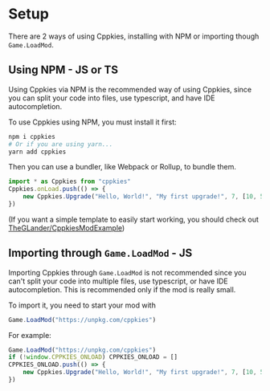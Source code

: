 # Setup

There are 2 ways of using Cppkies, installing with NPM or importing though `Game.LoadMod`.

## Using NPM - JS or TS

Using Cppkies via NPM is the recommended way of using Cppkies, since you can split your code into files, use typescript, and have IDE autocompletion.

To use Cppkies using NPM, you must install it first:

```sh
npm i cppkies
# Or if you are using yarn...
yarn add cppkies
```

Then you can use a bundler, like Webpack or Rollup, to bundle them.

```js
import * as Cppkies from "cppkies"
Cppkies.onLoad.push(() => {
	new Cppkies.Upgrade("Hello, World!", "My first upgrade!", 7, [10, 5])
})
```

(If you want a simple template to easily start working, you should check out [TheGLander/CppkiesModExample](https://github.com/TheGLander/CppkiesModExample))

## Importing through `Game.LoadMod` - JS

Importing Cppkies through `Game.LoadMod` is not recommended since you can't split your code into multiple files, use typescript, or have IDE autocompletion. This is recommended only if the mod is really small.

To import it, you need to start your mod with

```ts
Game.LoadMod("https://unpkg.com/cppkies")
```

For example:

```ts
Game.LoadMod("https://unpkg.com/cppkies")
if (!window.CPPKIES_ONLOAD) CPPKIES_ONLOAD = []
CPPKIES_ONLOAD.push(() => {
	new Cppkies.Upgrade("Hello, World!", "My first upgrade!", 7, [10, 5])
})
```


